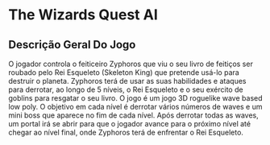 # The Wizards Quest AI
## Descrição Geral Do Jogo
O jogador controla o feiticeiro Zyphoros que viu o seu livro de feitiços ser roubado pelo Rei Esqueleto (Skeleton King) que pretende usá-lo para destruir o planeta. Zyphoros terá de usar as suas habilidades e ataques para derrotar, ao longo de 5 níveis, o Rei Esqueleto e o seu exército de goblins para resgatar o seu livro.
O jogo é um jogo 3D roguelike wave based low poly.
O objetivo em cada nível é derrotar vários números de waves e um mini boss que aparece no fim de cada nível. Após derrotar todas as waves, um portal irá se abrir para que o jogador avance para o próximo nível até chegar ao nível final, onde Zyphoros terá de enfrentar o Rei Esqueleto.

